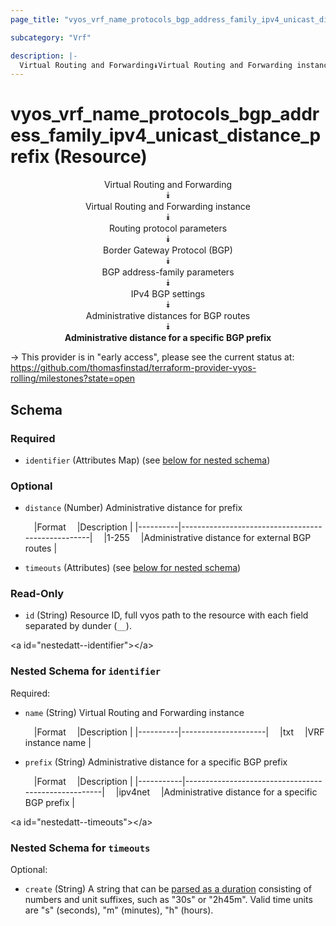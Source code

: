 ```yaml
---
page_title: "vyos_vrf_name_protocols_bgp_address_family_ipv4_unicast_distance_prefix Resource - vyos"

subcategory: "Vrf"

description: |- 
  Virtual Routing and Forwarding⯯Virtual Routing and Forwarding instance⯯Routing protocol parameters⯯Border Gateway Protocol (BGP)⯯BGP address-family parameters⯯IPv4 BGP settings⯯Administrative distances for BGP routes⯯Administrative distance for a specific BGP prefix
---
```


# vyos_vrf_name_protocols_bgp_address_family_ipv4_unicast_distance_prefix (Resource)
<center>

Virtual Routing and Forwarding  
⯯  
Virtual Routing and Forwarding instance  
⯯  
Routing protocol parameters  
⯯  
Border Gateway Protocol (BGP)  
⯯  
BGP address-family parameters  
⯯  
IPv4 BGP settings  
⯯  
Administrative distances for BGP routes  
⯯  
**Administrative distance for a specific BGP prefix**


</center>

-> This provider is in "early access", please see the current status at: https://github.com/thomasfinstad/terraform-provider-vyos-rolling/milestones?state=open

## Schema

### Required

- `identifier` (Attributes Map) (see [below for nested schema](#nestedatt--identifier))

### Optional

- `distance` (Number) Administrative distance for prefix

    &emsp;|Format  &emsp;|Description                                      |
    |----------|---------------------------------------------------|
    &emsp;|1-255   &emsp;|Administrative distance for external BGP routes  |
- `timeouts` (Attributes) (see [below for nested schema](#nestedatt--timeouts))

### Read-Only

- `id` (String) Resource ID, full vyos path to the resource with each field separated by dunder (`__`).

&lt;a id=&#34;nestedatt--identifier&#34;&gt;&lt;/a&gt;
### Nested Schema for `identifier`

Required:

- `name` (String) Virtual Routing and Forwarding instance

    &emsp;|Format  &emsp;|Description        |
    |----------|---------------------|
    &emsp;|txt     &emsp;|VRF instance name  |
- `prefix` (String) Administrative distance for a specific BGP prefix

    &emsp;|Format   &emsp;|Description                                        |
    |-----------|-----------------------------------------------------|
    &emsp;|ipv4net  &emsp;|Administrative distance for a specific BGP prefix  |


&lt;a id=&#34;nestedatt--timeouts&#34;&gt;&lt;/a&gt;
### Nested Schema for `timeouts`

Optional:

- `create` (String) A string that can be [parsed as a duration](https://pkg.go.dev/time#ParseDuration) consisting of numbers and unit suffixes, such as &#34;30s&#34; or &#34;2h45m&#34;. Valid time units are &#34;s&#34; (seconds), &#34;m&#34; (minutes), &#34;h&#34; (hours).  
